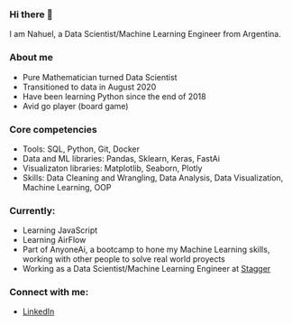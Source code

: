 ### Hi there 👋

I am Nahuel, a Data Scientist/Machine Learning Engineer from Argentina.

### About me
- Pure Mathematician turned Data Scientist
- Transitioned to data in August 2020
- Have been learning Python since the end of 2018
- Avid go player (board game)

### Core competencies
- Tools: SQL, Python, Git, Docker
- Data and ML libraries: Pandas, Sklearn, Keras, FastAi
- Visualizaton libraries: Matplotlib, Seaborn, Plotly
- Skills: Data Cleaning and Wrangling, Data Analysis, Data Visualization, Machine Learning, OOP

### Currently:
- Learning JavaScript
- Learning AirFlow
- Part of AnyoneAi, a bootcamp to hone my Machine Learning skills, working with other people to solve real world proyects
- Working as a Data Scientist/Machine Learning Engineer at [Stagger](https://www.stagger.com/)


### Connect with me:
- [LinkedIn](linkedin.com/in/nahuel-garcia26)

<!--
**Landroval2/Landroval2** is a ✨ _special_ ✨ repository because its `README.md` (this file) appears on your GitHub profile.

Here are some ideas to get you started:

- 🔭 I’m currently working on ...
- 🌱 I’m currently learning ...
- 👯 I’m looking to collaborate on ...
- 🤔 I’m looking for help with ...
- 💬 Ask me about ...
- 📫 How to reach me: ...
- 😄 Pronouns: ...
- ⚡ Fun fact: ...
-->
